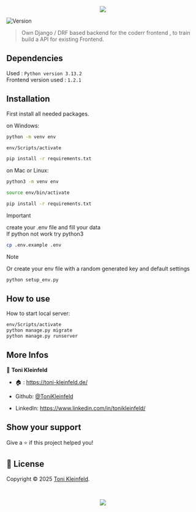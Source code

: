 <p align="center"><img src="https://capsule-render.vercel.app/api?type=waving&height=200&color=gradient&text=Backend%20Coderr&section=header&reversal=false&textBg=false&fontSize=70&fontAlign=50&animation=fadeIn&fontAlignY=38&descSize=0"></p>

<p>
  <img alt="Version" src="https://img.shields.io/badge/Framework-Django-lightgreen?logo=django" />
</p>

> Own Django / DRF based backend for the coderr frontend , to train build a API for existing Frontend.

## Dependencies

Used : `Python version 3.13.2`
<br>
Frontend version used : `1.2.1`

## Installation

First install all needed packages.

on Windows:

```sh
python -m venv env

env/Scripts/activate

pip install -r requirements.txt
```

on Mac or Linux:

```sh
python3 -m venv env

source env/bin/activate

pip install -r requirements.txt
```

> [!IMPORTANT]
> create your .env file and fill your data <br>
> If python not work try python3

```sh
cp .env.example .env
```

> [!NOTE]
> Or create your env file with a random generated key and default settings

```sh
python setup_env.py
```

## How to use

How to start local server:

```sh
env/Scripts/activate
python manage.py migrate
python manage.py runserver
```

## More Infos

👤 **Toni Kleinfeld**

- 🏠 : https://toni-kleinfeld.de/

- Github: [@ToniKleinfeld](https://github.com/ToniKleinfeld)

- LinkedIn: https://www.linkedin.com/in/tonikleinfeld/

## Show your support

Give a ⭐️ if this project helped you!

## 📝 License

Copyright © 2025 [Toni Kleinfeld](https://github.com/ToniKleinfeld).

<br />

<p align="center"><img src="https://capsule-render.vercel.app/api?type=waving&height=200&color=gradient&section=footer&reversal=false&textBg=false&fontSize=70&fontAlign=50&animation=fadeIn&fontAlignY=38&descSize=0"></p>
